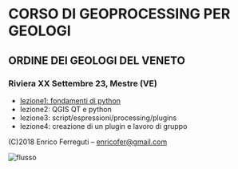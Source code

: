 # CORSO DI GEOPROCESSING PER GEOLOGI

## ORDINE DEI GEOLOGI DEL VENETO
### Riviera XX Settembre 23, Mestre (VE)

* [lezione1: fondamenti di python](20180309/workshop_1.htm)
* lezione2: QGIS QT e python
* lezione3: script/espressioni/processing/plugins
* lezione4: creazione di un plugin e lavoro di gruppo



(C)2018 Enrico Ferreguti – enricofer@gmail.com

![flusso](https://i.creativecommons.org/l/by-sa/3.0/88x31.png)
